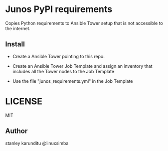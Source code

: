 # Junos PyPI requirements

Copies Python requirements to Ansible Tower setup that is not accessible to the internet.


## Install
* Create a Ansible Tower pointing to this repo.

* Create an Ansible Tower Job Template and assign an inventory that includes all the Tower nodes to the Job Template

* Use the file "junos_requirements.yml" in the Job Template

# LICENSE
MIT

## Author
stanley karunditu @linuxsimba
